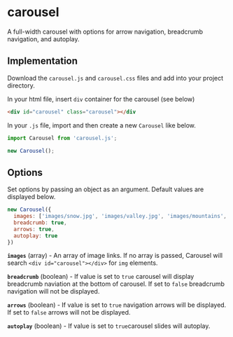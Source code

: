 # carousel
A full-width carousel with options for arrow navigation, breadcrumb navigation, and autoplay.

## Implementation

Download the `carousel.js` and `carousel.css` files and add into your project directory.

In your html file, insert `div` container for the carousel (see below)

```html
<div id="carousel" class="carousel"></div
```

In your `.js` file, import and then create a new `Carousel` like below.

```js
import Carousel from 'carousel.js';

new Carousel();
```


## Options
Set options by passing an object as an argument. Default values are displayed below.

```js
new Carousel({
  images: ['images/snow.jpg', 'images/valley.jpg', 'images/mountains', 'images/sunset'],
  breadcrumb: true,
  arrows: true,
  autoplay: true
})
```

**`images`** (array) - An array of image links. If no array is passed, Carousel will search `<div id="carousel"></div>` for `img` elements.

**`breadcrumb`** (boolean) - If value is set to `true` carousel will display breadcrumb naviation at the bottom of carousel. If set to `false` breadcrumb navigation will not be displayed.

**`arrows`** (boolean) - If value is set to `true` navigation arrows will be displayed. If set to `false` arrows will not be displayed.

**`autoplay`** (boolean) - If value is set to `true`carousel slides will autoplay.